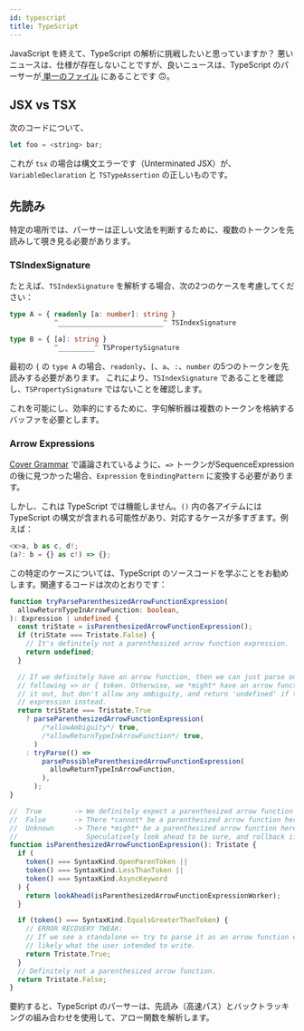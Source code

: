 ```yaml
---
id: typescript
title: TypeScript
---
```


JavaScript を終えて、TypeScript の解析に挑戦したいと思っていますか？
悪いニュースは、仕様が存在しないことですが、良いニュースは、TypeScript のパーサーが[ 単一のファイル](https://github.com/microsoft/TypeScript/blob/main/src/compiler/parser.ts) にあることです 🙃。

## JSX vs TSX

次のコードについて、

```javascript
let foo = <string> bar;
```

これが `tsx` の場合は構文エラーです（Unterminated JSX）が、`VariableDeclaration` と `TSTypeAssertion` の正しいものです。

## 先読み

特定の場所では、パーサーは正しい文法を判断するために、複数のトークンを先読みして覗き見る必要があります。

### TSIndexSignature

たとえば、`TSIndexSignature` を解析する場合、次の2つのケースを考慮してください：

```typescript
type A = { readonly [a: number]: string }
           ^__________________________^ TSIndexSignature

type B = { [a]: string }
           ^_________^ TSPropertySignature
```

最初の `{` の `type A` の場合、`readonly`、`[`、`a`、`:`、`number` の5つのトークンを先読みする必要があります。
これにより、`TSIndexSignature` であることを確認し、`TSPropertySignature` ではないことを確認します。

これを可能にし、効率的にするために、字句解析器は複数のトークンを格納するバッファを必要とします。

### Arrow Expressions

[Cover Grammar](/blog/grammar#cover-grammar) で議論されているように、`=>` トークンがSequenceExpressionの後に見つかった場合、`Expression` を`BindingPattern` に変換する必要があります。

しかし、これは TypeScript では機能しません。`()` 内の各アイテムには TypeScript の構文が含まれる可能性があり、対応するケースが多すぎます。例えば：

```typescript
<x>a, b as c, d!;
(a?: b = {} as c!) => {};
```

この特定のケースについては、TypeScript のソースコードを学ぶことをお勧めします。関連するコードは次のとおりです：

```typescript
function tryParseParenthesizedArrowFunctionExpression(
  allowReturnTypeInArrowFunction: boolean,
): Expression | undefined {
  const triState = isParenthesizedArrowFunctionExpression();
  if (triState === Tristate.False) {
    // It's definitely not a parenthesized arrow function expression.
    return undefined;
  }

  // If we definitely have an arrow function, then we can just parse one, not requiring a
  // following => or { token. Otherwise, we *might* have an arrow function.  Try to parse
  // it out, but don't allow any ambiguity, and return 'undefined' if this could be an
  // expression instead.
  return triState === Tristate.True
    ? parseParenthesizedArrowFunctionExpression(
        /*allowAmbiguity*/ true,
        /*allowReturnTypeInArrowFunction*/ true,
      )
    : tryParse(() =>
        parsePossibleParenthesizedArrowFunctionExpression(
          allowReturnTypeInArrowFunction,
        ),
      );
}

//  True        -> We definitely expect a parenthesized arrow function here.
//  False       -> There *cannot* be a parenthesized arrow function here.
//  Unknown     -> There *might* be a parenthesized arrow function here.
//                 Speculatively look ahead to be sure, and rollback if not.
function isParenthesizedArrowFunctionExpression(): Tristate {
  if (
    token() === SyntaxKind.OpenParenToken ||
    token() === SyntaxKind.LessThanToken ||
    token() === SyntaxKind.AsyncKeyword
  ) {
    return lookAhead(isParenthesizedArrowFunctionExpressionWorker);
  }

  if (token() === SyntaxKind.EqualsGreaterThanToken) {
    // ERROR RECOVERY TWEAK:
    // If we see a standalone => try to parse it as an arrow function expression as that's
    // likely what the user intended to write.
    return Tristate.True;
  }
  // Definitely not a parenthesized arrow function.
  return Tristate.False;
}
```

要約すると、TypeScript のパーサーは、先読み（高速パス）とバックトラッキングの組み合わせを使用して、アロー関数を解析します。
